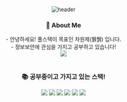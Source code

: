 <div align="center">

![header](https://capsule-render.vercel.app/api?type=Waving&color=F0EDCC&height=300&section=header&text=breakpack's%20git&fontSize=90&fontColor=02343F)

<h3 align="center">🚀 About Me</h3>
<p align="center">
- 안녕하세요! 풀스택이 목표인 차원제(뷁풹) 입니다.<br>
- 정보보안에 관심을 가지고 공부하고 있습니다!<br>
<a href="https://www.instagram.com/plz.cantabile/"><img src="https://img.shields.io/badge/Instagram-E4405F?style=flat&logo=Instagram&logoColor=white&link=https://www.instagram.com/bowling_kyu/"/></a>
<br><br>
</p>
<h3 align="center">📚 공부중이고 가지고 있는 스택!</h3>
<p align="center">
<img src="https://img.shields.io/badge/React-61DAFB?style=flat&logo=React&logoColor=white"/>
<img src="https://img.shields.io/badge/PHP-777BB4?style=flat&logo=PHP&logoColor=white"/>
<img src="https://img.shields.io/badge/JavaScript-F7DF1E?style=flat&logo=JavaScript&logoColor=white"/>
<img src="https://img.shields.io/badge/MySQL-4479A1?style=flat&logo=MySQL&logoColor=white"/>
<img src="https://img.shields.io/badge/CSS3-1572B6?style=flat&logo=CSS3&logoColor=white"/>
<img src="https://img.shields.io/badge/Python-white?style=flat&logo=Python&logoColor=#3776AB"/>
</p>

</div>
